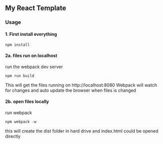 ## My React Template


### Usage 
#### 1. First install everything

```
npm install

```


#### 2a. files run on localhost
run the webpack dev server

```
npm run build

```
This will get the files running on http://localhost:8080
Webpack will watch for changes and auto update the browser when files is changed


#### 2b. open files locally
run webpack

```
npm webpack -w

```
this will create the dist folder in hard drive and index.html could be opened directly
